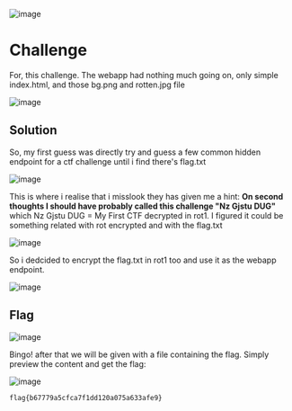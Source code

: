 ![image](https://github.com/user-attachments/assets/0290340b-e751-4c51-ad5c-eaab6bf1b52f)

# Challenge 

For, this challenge. The webapp had nothing much going on, only simple index.html, and those bg.png and rotten.jpg file

![image](https://github.com/user-attachments/assets/f828b3c2-b2e3-4d0a-b8b9-2e6e60625ffb)

## Solution 

So, my first guess was directly try and guess a few common hidden endpoint for a ctf challenge until i find there's flag.txt

![image](https://github.com/user-attachments/assets/981a8992-bd97-48be-9485-461f3c7ee9f1)

This is where i realise that i misslook they has given me a hint: 
**On second thoughts I should have probably called this challenge "Nz Gjstu DUG"** 
which Nz Gjstu DUG = My First CTF decrypted in rot1. I figured it could be something related with rot encrypted and with the flag.txt

![image](https://github.com/user-attachments/assets/25cff5b4-d1a2-445a-8480-7694b7edf87b)

So i dedcided to encrypt the flag.txt in rot1 too and use it as the webapp endpoint. 

![image](https://github.com/user-attachments/assets/5874fb35-079b-4661-b0c2-ec1b41efb922)

## Flag

![image](https://github.com/user-attachments/assets/71f701cd-5ae2-4127-a567-31e1c4cbca65)

Bingo! after that we will be given with a file containing the flag. Simply preview the content and get the flag:

![image](https://github.com/user-attachments/assets/2dc5d4ff-976b-47d9-bc88-393aa320113c)

```
flag{b67779a5cfca7f1dd120a075a633afe9}
```
